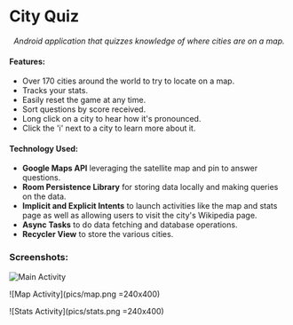 # City Quiz

<i><center>
Android application that quizzes knowledge of where cities are on a map.
</center></i>

#### Features:
- Over 170 cities around the world to try to locate on a map.
- Tracks your stats.
- Easily reset the game at any time.
- Sort questions by score received.
- Long click on a city to hear how it's pronounced.
- Click the 'i' next to a city to learn more about it.

#### Technology Used:
- **Google Maps API** leveraging the satellite map and pin to answer questions.
- **Room Persistence Library** for storing data locally and making queries on the data.
- **Implicit and Explicit Intents** to launch activities like the map and stats page as well as allowing users to visit the city's Wikipedia page.
- **Async Tasks** to do data fetching and database operations.
- **Recycler View** to store the various cities.

### Screenshots:
![Main Activity](pics/main.png=240x400)

![Map Activity](pics/map.png =240x400)

![Stats Activity](pics/stats.png =240x400)
